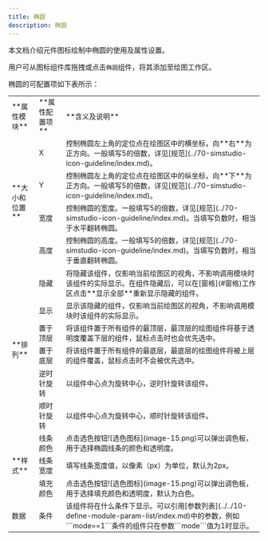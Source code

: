```yaml
---
title: 椭圆
description: 椭圆
---
```


本文档介绍元件图标绘制中椭圆的使用及属性设置。

用户可从图标组件库拖拽或点击```椭圆```组件，将其添加至绘图工作区。

椭圆的可配置项如下表所示：

<table>
    <tr>
        <td>**属性模块**</td>
        <td>**属性配置项**</td>
        <td>**含义及说明**</td>
    </tr>
    <tr>
        <td rowspan="4">**大小和位置**</td>
        <td>X</td>
        <td>控制椭圆左上角的定位点在绘图区中的横坐标，向**右**为正方向。一般填写5的倍数，详见[规范](../70-simstudio-icon-guideline/index.md)。</td>
    </tr>
    <tr>
        <td>Y</td>
        <td>控制椭圆左上角的定位点在绘图区中的纵坐标，向**下**为正方向。一般填写5的倍数，详见[规范](../70-simstudio-icon-guideline/index.md)。</td>
    </tr>
    <tr>
        <td>宽度</td>
        <td>控制椭圆的宽度。一般填写5的倍数，详见[规范](../70-simstudio-icon-guideline/index.md)。当填写负数时，相当于水平翻转椭圆。</td>
    </tr>
    <tr>
        <td>高度</td>
        <td>控制椭圆的高度。一般填写5的倍数，详见[规范](../70-simstudio-icon-guideline/index.md)。当填写负数时，相当于垂直翻转椭圆。</td>
    </tr>
    <tr>
        <td rowspan="6">**排列**</td>
        <td>隐藏</td>
        <td>将隐藏该组件，仅影响当前绘图区的视角，不影响调用模块时该组件的实际显示。在组件隐藏后，可以在[窗格](#窗格)工作区点击**显示全部**重新显示隐藏的组件。</td>
    </tr>
    <tr>
        <td>显示</td>
        <td>显示该隐藏的组件，仅影响当前绘图区的视角，不影响调用模块时该组件的实际显示。</td>
    </tr>
    <tr>
        <td>置于顶层</td>
        <td>将该组件置于所有组件的最顶层，最顶层的绘图组件将基于透明度覆盖下层的组件，鼠标点击时也会优先选中。</td>
    </tr>
    <tr>
        <td>置于底层</td>
        <td>将该组件置于所有组件的最底层，最底层的绘图组件将被上层的组件覆盖，鼠标点击时不会被优先选中。</td>
    </tr>
    <tr>
        <td>逆时针旋转</td>
        <td>以组件中心点为旋转中心，逆时针旋转该组件。</td>
    </tr>
    <tr>
        <td>顺时针旋转</td>
        <td>以组件中心点为旋转中心，顺时针旋转该组件。</td>
    </tr>
    <tr>
        <td rowspan="3">**样式**</td>
        <td>线条颜色</td>
        <td>点击选色按钮![选色图标](image-15.png)可以弹出调色板，用于选择椭圆线条的颜色和透明度。</td>
    </tr>
    <tr>
        <td>线条宽度</td>
        <td>填写线条宽度值，以像素（px）为单位，默认为2px。</td>
    </tr>
    <tr>
        <td>填充颜色</td>
        <td>点击选色按钮![选色图标](image-15.png)可以弹出调色板，用于选择填充颜色和透明度，默认为白色。</td>
    </tr>
    <tr>
        <td>数据</td>
        <td>条件</td>
        <td>该组件将在什么条件下显示。可以引用[参数列表](../../10-define-module-param-list/index.md)中的参数，例如```mode==1```条件的组件只在参数```mode```值为1时显示。</td>
    </tr>
</table>